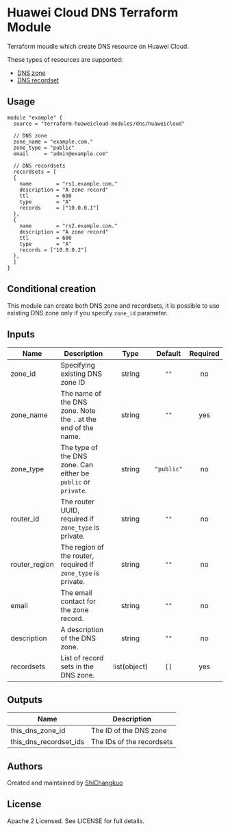 # Huawei Cloud DNS Terraform Module

Terraform moudle which create DNS resource on Huawei Cloud.

These types of resources are supported:

* [DNS zone](https://www.terraform.io/docs/providers/huaweicloud/r/dns_zone_v2.html)
* [DNS recordset](https://www.terraform.io/docs/providers/huaweicloud/r/dns_recordset_v2.html)

## Usage

```hcl
module "example" {
  source = "terraform-huaweicloud-modules/dns/huaweicloud"

  // DNS zone
  zone_name = "example.com."
  zone_type = "public"
  email     = "admin@example.com"

  // DNS recordsets
  recordsets = [
  {
    name        = "rs1.example.com."
    description = "A zone record"
    ttl         = 600
    type        = "A"
    records     = ["10.0.0.1"]
  },
  {
    name        = "rs2.example.com."
    description = "A zone record"
    ttl         = 600
    type        = "A"
    records = ["10.0.0.2"]
  },
  ]
}
```

## Conditional creation

This module can create both DNS zone and recordsets, it is possible to use existing DNS zone only if you
specify `zone_id` parameter.

## Inputs

| Name | Description | Type | Default | Required |
|------|-------------|:----:|:-----:|:-----:|
| zone_id | Specifying existing DNS zone ID | string | `""` | no  |
| zone_name | The name of the DNS zone. Note the `.` at the end of the name. | string  | `""`  | yes  |
| zone_type | The type of the DNS zone. Can either be `public` or `private`. | string  | `"public"`  | no  |
| router_id | The router UUID, required if `zone_type` is private. | string  | `""`  | no  |
| router_region | The region of the router, required if `zone_type` is private. | string  | `""`  | no  |
| email | The email contact for the zone record. | string  | `""`  | no  |
| description | A description of the DNS zone. | string  | `""`  | no  |
| recordsets  | List of record sets in the DNS zone. | list(object)  | `[]`  | yes  |


## Outputs

| Name | Description |
|------|-------------|
| this_dns_zone_id | The ID of the DNS zone |
| this_dns_recordset_ids | The IDs of the recordsets |

Authors
----
Created and maintained by [ShiChangkuo](https://github.com/ShiChangkuo)

License
----
Apache 2 Licensed. See LICENSE for full details.
